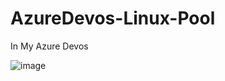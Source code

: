# AzureDevos-Linux-Pool

In My Azure Devos

![image](https://github.com/user-attachments/assets/2f310836-8262-456c-90ba-810069097966)
